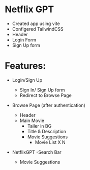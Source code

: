
# Netflix GPT

- Created app using vite
- Configered TailwindCSS 
- Header
- Login Form
- Sign Up form

# Features: 
- Login/Sign Up
    - Sign In/ Sign Up form
    - Redirect to Browse Page
- Browse Page (after authentication)
    - Header
    - Main Movie
        - Tailer in BG
        - Title & Description
        - Movie Suggestions
            - Movie List X N

- NetflixGPT
    -Search Bar
    - Movie Suggestions